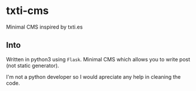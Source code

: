 # txti-cms
Minimal CMS inspired by txti.es

## Into
Written in python3 using `Flask`. Minimal CMS which allows you to write post (not static generator).

I'm not a python developer so I would apreciate any help in cleaning the code.
